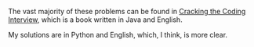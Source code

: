 The vast majority of these problems can be found in [Cracking the Coding Interview](http://www.crackingthecodinginterview.com/), which is a book written in Java and English.

My solutions are in Python and English, which, I think, is more clear.
